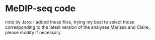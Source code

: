 # MeDIP-seq code
note by Jaro:
I added these files, trying my best to select those corresponding to the latest version of the analyses
Marissa and Claire, please modify if necessary


